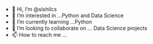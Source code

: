 - 👋 Hi, I’m @sishilcs
- 👀 I’m interested in ...Python and Data Science
- 🌱 I’m currently learning ...Python
- 💞️ I’m looking to collaborate on ... Data Science projects
- 📫 How to reach me ...

<!---
sishilcs/sishilcs is a ✨ special ✨ repository because its `README.md` (this file) appears on your GitHub profile.
You can click the Preview link to take a look at your changes.
--->

